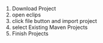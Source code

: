 1) Download Project
2) open eclips
3) click file button and import project
4) select Existing Maven Projects
5) Finish Projects
